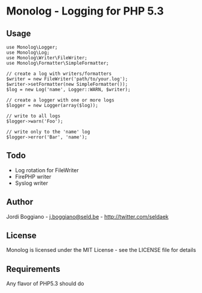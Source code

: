 Monolog - Logging for PHP 5.3
=============================

Usage
-----

    use Monolog\Logger;
    use Monolog\Log;
    use Monolog\Writer\FileWriter;
    use Monolog\Formatter\SimpleFormatter;

    // create a log with writers/formatters
    $writer = new FileWriter('path/to/your.log');
    $writer->setFormatter(new SimpleFormatter());
    $log = new Log('name', Logger::WARN, $writer);

    // create a logger with one or more logs
    $logger = new Logger(array($log));

    // write to all logs
    $logger->warn('Foo');

    // write only to the 'name' log
    $logger->error('Bar', 'name');

Todo
----

- Log rotation for FileWriter
- FirePHP writer
- Syslog writer

Author
------

Jordi Boggiano - <j.boggiano@seld.be> - <http://twitter.com/seldaek>

License
-------

Monolog is licensed under the MIT License - see the LICENSE file for details

Requirements
------------

Any flavor of PHP5.3 should do
